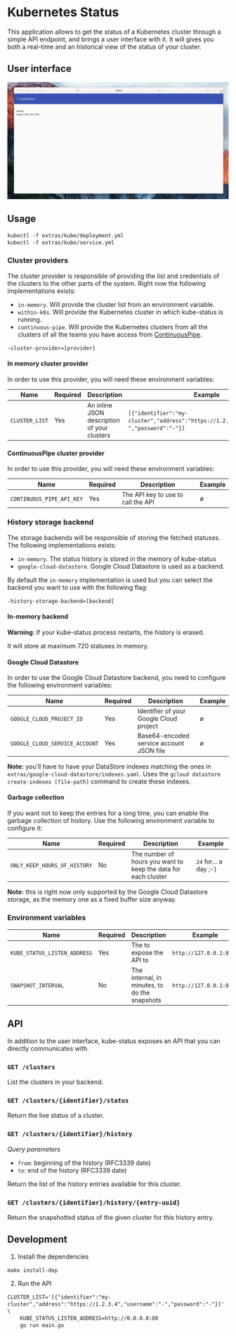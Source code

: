 # Kubernetes Status

This application allows to get the status of a Kubernetes cluster through a simple API endpoint, and brings a user interface with it.
It will gives you both a real-time and an historical view of the status of your cluster.

## User interface

![User interface demo](extras/ui/DgK15nakpP.gif)

## Usage

```
kubectl -f extras/kube/deployment.yml
kubectl -f extras/kube/service.yml
```

### Cluster providers

The cluster provider is responsible of providing the list and credentials of the clusters to the other parts of the system. Right now
the following implementations exists:

- `in-memory`. Will provide the cluster list from an environment variable.
- `within-k8s`. Will provide the Kubernetes cluster in which kube-status is running.
- `continuous-pipe`. Will provide the Kubernetes clusters from all the clusters of all the teams you have access from [ContinuousPipe](https://continuouspipe.io).

```
-cluster-provider=[provider]
```

#### In memory cluster provider

In order to use this provider, you will need these environment variables:

Name | Required | Description | Example
--- | --- | --- | ----
`CLUSTER_LIST` | Yes | An inline JSON description of your clusters | `[{"identifier":"my-cluster","address":"https://1.2.3.4","username":"-","password":"-"}]` |

#### ContinuousPipe cluster provider

In order to use this provider, you will need these environment variables:

Name | Required | Description | Example
--- | --- | --- | ----
`CONTINUOUS_PIPE_API_KEY` | Yes | The API key to use to call the API | ø |


### History storage backend

The storage backends will be responsible of storing the fetched statuses. The following implementations exists:

- `in-memory`. The status history is stored in the memory of kube-status
- `google-cloud-datastore`. Google Cloud Datastore is used as a backend.

By default the `in-memory` implementation is used but you can select the backend you want to use with the following flag:
```
-history-storage-backend=[backend]
```

#### In-memory backend

**Warning**: If your kube-status process restarts, the history is erased.

It will store at maximum 720 statuses in memory.

#### Google Cloud Datastore

In order to use the Google Cloud Datastore backend, you need to configure the following environment variables:

Name | Required | Description | Example
--- | --- | --- | ----
`GOOGLE_CLOUD_PROJECT_ID` | Yes | Identifier of your Google Cloud project | ø |
`GOOGLE_CLOUD_SERVICE_ACCOUNT` | Yes | Base64-encoded service account JSON file | ø |

**Note:** you'll have to have your DataStore indexes matching the ones in `extras/google-cloud-datastore/indexes.yaml`. Uses the `gcloud datastore create-indexes [file-path]` command to create these indexes.


#### Garbage collection

If you want not to keep the entries for a long time, you can enable the garbage collection of history. Use the following environment variable
to configure it:

Name | Required | Description | Example
--- | --- | --- | ----
`ONLY_KEEP_HOURS_OF_HISTORY` | No | The number of hours you want to keep the data for each cluster | `24` for... a day ;-) |

**Note:** this is right now only supported by the Google Cloud Datastore storage, as the memory one as a fixed buffer size anyway.


### Environment variables

Name | Required | Description | Example | Default
--- | --- | --- | --- | ---
`KUBE_STATUS_LISTEN_ADDRESS` | Yes | The to expose the API to | `http://127.0.0.1:8080` | ø
`SNAPSHOT_INTERVAL` | No | The internal, in minutes, to do the snapshots | `http://127.0.0.1:8080` | 5

## API

In addition to the user interface, kube-status exposes an API that you can directly communicates with.

### `GET /clusters`

List the clusters in your backend.

### `GET /clusters/{identifier}/status`

Return the live status of a cluster.

### `GET /clusters/{identifier}/history`

*Query parameters*
- `from`: beginning of the history (RFC3339 date)
- `to`: end of the history (RFC3339 date)

Return the list of the history entries available for this cluster.

### `GET /clusters/{identifier}/history/{entry-uuid}`

Return the snapshotted status of the given cluster for this history entry.

## Development

1. Install the dependencies
  ```
  make install-dep
  ```

2. Run the API
  ```
  CLUSTER_LIST='[{"identifier":"my-cluster","address":"https://1.2.3.4","username":"-","password":"-"}]' \
      KUBE_STATUS_LISTEN_ADDRESS=http://0.0.0.0:80
      go run main.go
  ```
